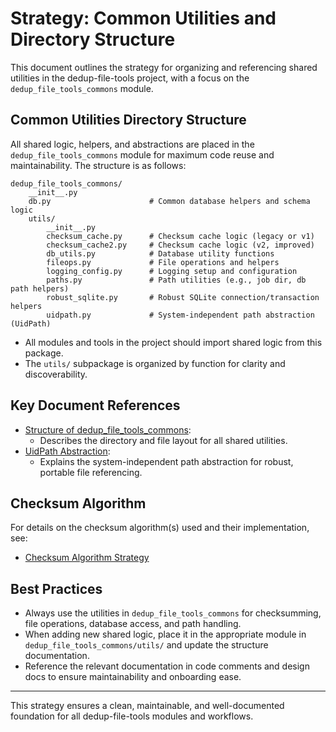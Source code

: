 # Strategy: Common Utilities and Directory Structure

This document outlines the strategy for organizing and referencing shared utilities in the dedup-file-tools project, with a focus on the `dedup_file_tools_commons` module.

## Common Utilities Directory Structure

All shared logic, helpers, and abstractions are placed in the `dedup_file_tools_commons` module for maximum code reuse and maintainability. The structure is as follows:

```
dedup_file_tools_commons/
    __init__.py
    db.py                      # Common database helpers and schema logic
    utils/
        __init__.py
        checksum_cache.py      # Checksum cache logic (legacy or v1)
        checksum_cache2.py     # Checksum cache logic (v2, improved)
        db_utils.py            # Database utility functions
        fileops.py             # File operations and helpers
        logging_config.py      # Logging setup and configuration
        paths.py               # Path utilities (e.g., job dir, db path helpers)
        robust_sqlite.py       # Robust SQLite connection/transaction helpers
        uidpath.py             # System-independent path abstraction (UidPath)
```

- All modules and tools in the project should import shared logic from this package.
- The `utils/` subpackage is organized by function for clarity and discoverability.

## Key Document References

- [Structure of dedup_file_tools_commons](../docs/dedup_file_tools_commons/structure.md):
  - Describes the directory and file layout for all shared utilities.
- [UidPath Abstraction](../docs/dedup_file_tools_commons/uidpath.md):
  - Explains the system-independent path abstraction for robust, portable file referencing.


## Checksum Algorithm

For details on the checksum algorithm(s) used and their implementation, see:
- [Checksum Algorithm Strategy](strategy-20250721-checksum-algorithm.md)

## Best Practices

- Always use the utilities in `dedup_file_tools_commons` for checksumming, file operations, database access, and path handling.
- When adding new shared logic, place it in the appropriate module in `dedup_file_tools_commons/utils/` and update the structure documentation.
- Reference the relevant documentation in code comments and design docs to ensure maintainability and onboarding ease.

---

This strategy ensures a clean, maintainable, and well-documented foundation for all dedup-file-tools modules and workflows.
